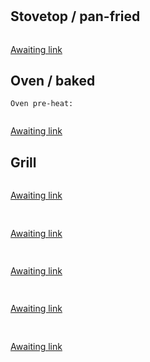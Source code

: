 # 

## Stovetop / pan-fried
```

```
[Awaiting link](url)


## Oven / baked
```
Oven pre-heat:


```
[Awaiting link](url)


## Grill
```

```
[Awaiting link](url)


## 
```

```
[Awaiting link](url)


## 
```

```
[Awaiting link](url)


## 
```

```
[Awaiting link](url)


## 
```

```
[Awaiting link](url)
